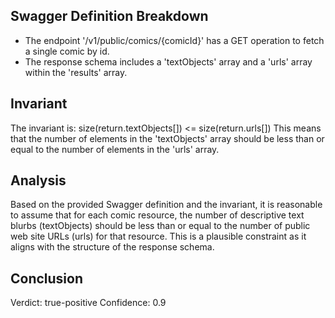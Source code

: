 ## Swagger Definition Breakdown
- The endpoint '/v1/public/comics/{comicId}' has a GET operation to fetch a single comic by id.
- The response schema includes a 'textObjects' array and a 'urls' array within the 'results' array.

## Invariant
The invariant is: size(return.textObjects[]) <= size(return.urls[])
This means that the number of elements in the 'textObjects' array should be less than or equal to the number of elements in the 'urls' array.

## Analysis
Based on the provided Swagger definition and the invariant, it is reasonable to assume that for each comic resource, the number of descriptive text blurbs (textObjects) should be less than or equal to the number of public web site URLs (urls) for that resource. This is a plausible constraint as it aligns with the structure of the response schema.

## Conclusion
Verdict: true-positive
Confidence: 0.9
